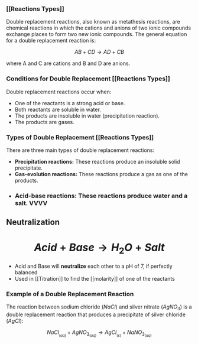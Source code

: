 
### [[Reactions Types]]
Double replacement reactions, also known as metathesis reactions, are chemical reactions in which the cations and anions of two ionic compounds exchange places to form two new ionic compounds. The general equation for a double replacement reaction is:

$$
AB + CD → AD + CB
$$

where A and C are cations and B and D are anions.

### **Conditions for Double Replacement [[Reactions Types]]**

Double replacement reactions occur when:

* One of the reactants is a strong acid or base.
* Both reactants are soluble in water.
* The products are insoluble in water (precipitation reaction).
* The products are gases.

### **Types of Double Replacement [[Reactions Types]]**

There are three main types of double replacement reactions:

* **Precipitation reactions:** These reactions produce an insoluble solid precipitate.
* **Gas-evolution reactions:** These reactions produce a gas as one of the products.
- ### **Acid-base reactions:** These reactions produce water and a salt. VVVV
## Neutralization
# $$ Acid+Base → H_2O + Salt $$
- Acid and Base will **neutralize** each other to a pH of 7, if perfectly balanced
- Used in [[Titration]] to find the [[molarity]] of one of the reactants

### **Example of a Double Replacement Reaction**

The reaction between sodium chloride ($NaCl$) and silver nitrate ($AgNO_3$) is a double replacement reaction that produces a precipitate of silver chloride ($AgCl$):

 $$ NaCl_{_{(aq)}} + AgNO_{3_{(aq)}} → AgCl_{_{(s)}} + NaNO_{3_{(aq)}} $$

